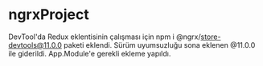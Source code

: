 # ngrxProject
DevTool'da Redux eklentisinin çalışması için npm i @ngrx/store-devtools@11.0.0 paketi eklendi. Sürüm uyumsuzluğu sona eklenen @11.0.0 ile giderildi.
App.Module'e gerekli ekleme yapıldı.
